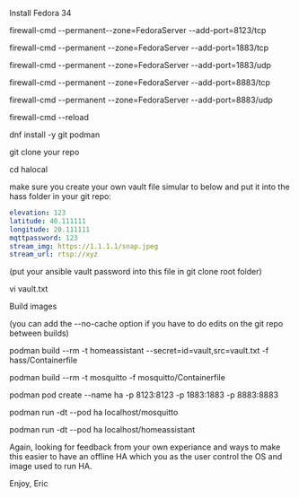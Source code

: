 Install Fedora 34

firewall-cmd --permanent--zone=FedoraServer --add-port=8123/tcp 

firewall-cmd --permanent --zone=FedoraServer --add-port=1883/tcp

firewall-cmd --permanent --zone=FedoraServer --add-port=1883/udp

firewall-cmd --permanent --zone=FedoraServer --add-port=8883/tcp

firewall-cmd --permanent --zone=FedoraServer --add-port=8883/udp

firewall-cmd --reload

dnf install -y git podman

git clone your repo

cd halocal

make sure you create your own vault file simular to below and put it into the hass folder in your git repo:
```yaml
elevation: 123
latitude: 40.111111
longitude: 20.111111
mqttpassword: 123
stream_img: https://1.1.1.1/snap.jpeg
stream_url: rtsp://xyz
```

(put your ansible vault password into this file in git clone root folder)

vi vault.txt

Build images

(you can add the --no-cache option if you have to do edits on the git repo between builds)

podman build --rm -t homeassistant --secret=id=vault,src=vault.txt -f hass/Containerfile

podman build --rm -t mosquitto -f mosquitto/Containerfile

podman pod create --name ha -p 8123:8123 -p 1883:1883 -p 8883:8883

podman run -dt --pod ha localhost/mosquitto

podman run -dt --pod ha localhost/homeassistant


Again, looking for feedback from your own experiance and ways to make this easier to have an offline HA which you as the user control the OS and image used to run HA.

Enjoy,
Eric
